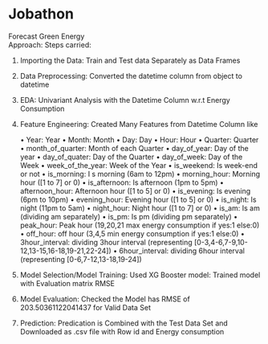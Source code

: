 # Jobathon
Forecast Green Energy  
Approach:
Steps carried:
1.	Importing the Data:
Train and Test data Separately as Data Frames
2.	Data Preprocessing:
Converted the datetime column from object to datetime 
3.	EDA:
Univariant Analysis with the Datetime Column w.r.t Energy Consumption  
 
 
 

4.	Feature Engineering:
       	Created Many Features from Datetime Column like
<ul>
•	Year: Year 
•	Month: Month 
•	Day: Day 
•	Hour: Hour
•	Quarter: Quarter
•	month_of_quarter: Month of each Quarter
•	day_of_year: Day of the year
•	day_of_quater: Day of the Quarter
•	day_of_week: Day of the Week
•	week_of_the_year: Week of the Year
•	is_weekend: Is week-end or not
•	is_morning: I s morning (6am to 12pm)
•	morning_hour: Morning hour ([1 to 7] or 0)
•	is_afternoon: Is afternoon (1pm to 5pm)
•	afternoon_hour: Afternoon hour ([1 to 5] or 0)
•	is_evening: Is evening (6pm to 10pm)
•	evening_hour: Evening hour ([1 to 5] or 0)
•	is_night: Is night (11pm to 5am)
•	night_hour: Night hour ([1 to 7] or 0)
•	is_am: Is am (dividing am separately)
•	is_pm: Is pm (dividing pm separately)
•	peak_hour: Peak hour (19,20,21 max energy consumption if yes:1 else:0)
•	off_hour: off hour (3,4,5 min energy consumption if yes:1 else:0)
•	3hour_interval: dividing 3hour interval (representing [0-3,4-6,7-9,10-12,13-15,16-18,19-21,22-24])
•	6hour_interval: dividing 6hour interval (representing [0-6,7-12,13-18,19-24])
</ul>

5.	Model Selection/Model Training:
Used XG Booster model: Trained model with Evaluation matrix RMSE


6.	Model Evaluation:
Checked the Model has RMSE of 203.50361122041437 for Valid Data Set
7.	Prediction:
Predication is Combined with the Test Data Set and Downloaded as .csv file with Row id and Energy consumption
 

